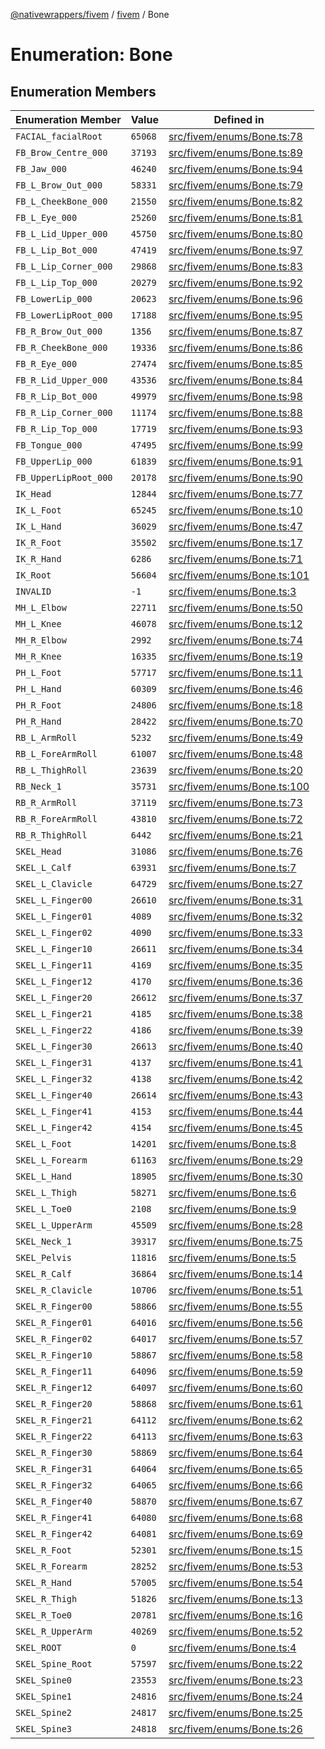 [@nativewrappers/fivem](../../README.md) / [fivem](../README.md) / Bone

# Enumeration: Bone

## Enumeration Members

| Enumeration Member | Value | Defined in |
| ------ | ------ | ------ |
| `FACIAL_facialRoot` | `65068` | [src/fivem/enums/Bone.ts:78](https://github.com/nativewrappers/fivem/blob/2d4fa96d0a81695a673fe4c595d3abfefbf554a5/src/fivem/enums/Bone.ts#L78) |
| `FB_Brow_Centre_000` | `37193` | [src/fivem/enums/Bone.ts:89](https://github.com/nativewrappers/fivem/blob/2d4fa96d0a81695a673fe4c595d3abfefbf554a5/src/fivem/enums/Bone.ts#L89) |
| `FB_Jaw_000` | `46240` | [src/fivem/enums/Bone.ts:94](https://github.com/nativewrappers/fivem/blob/2d4fa96d0a81695a673fe4c595d3abfefbf554a5/src/fivem/enums/Bone.ts#L94) |
| `FB_L_Brow_Out_000` | `58331` | [src/fivem/enums/Bone.ts:79](https://github.com/nativewrappers/fivem/blob/2d4fa96d0a81695a673fe4c595d3abfefbf554a5/src/fivem/enums/Bone.ts#L79) |
| `FB_L_CheekBone_000` | `21550` | [src/fivem/enums/Bone.ts:82](https://github.com/nativewrappers/fivem/blob/2d4fa96d0a81695a673fe4c595d3abfefbf554a5/src/fivem/enums/Bone.ts#L82) |
| `FB_L_Eye_000` | `25260` | [src/fivem/enums/Bone.ts:81](https://github.com/nativewrappers/fivem/blob/2d4fa96d0a81695a673fe4c595d3abfefbf554a5/src/fivem/enums/Bone.ts#L81) |
| `FB_L_Lid_Upper_000` | `45750` | [src/fivem/enums/Bone.ts:80](https://github.com/nativewrappers/fivem/blob/2d4fa96d0a81695a673fe4c595d3abfefbf554a5/src/fivem/enums/Bone.ts#L80) |
| `FB_L_Lip_Bot_000` | `47419` | [src/fivem/enums/Bone.ts:97](https://github.com/nativewrappers/fivem/blob/2d4fa96d0a81695a673fe4c595d3abfefbf554a5/src/fivem/enums/Bone.ts#L97) |
| `FB_L_Lip_Corner_000` | `29868` | [src/fivem/enums/Bone.ts:83](https://github.com/nativewrappers/fivem/blob/2d4fa96d0a81695a673fe4c595d3abfefbf554a5/src/fivem/enums/Bone.ts#L83) |
| `FB_L_Lip_Top_000` | `20279` | [src/fivem/enums/Bone.ts:92](https://github.com/nativewrappers/fivem/blob/2d4fa96d0a81695a673fe4c595d3abfefbf554a5/src/fivem/enums/Bone.ts#L92) |
| `FB_LowerLip_000` | `20623` | [src/fivem/enums/Bone.ts:96](https://github.com/nativewrappers/fivem/blob/2d4fa96d0a81695a673fe4c595d3abfefbf554a5/src/fivem/enums/Bone.ts#L96) |
| `FB_LowerLipRoot_000` | `17188` | [src/fivem/enums/Bone.ts:95](https://github.com/nativewrappers/fivem/blob/2d4fa96d0a81695a673fe4c595d3abfefbf554a5/src/fivem/enums/Bone.ts#L95) |
| `FB_R_Brow_Out_000` | `1356` | [src/fivem/enums/Bone.ts:87](https://github.com/nativewrappers/fivem/blob/2d4fa96d0a81695a673fe4c595d3abfefbf554a5/src/fivem/enums/Bone.ts#L87) |
| `FB_R_CheekBone_000` | `19336` | [src/fivem/enums/Bone.ts:86](https://github.com/nativewrappers/fivem/blob/2d4fa96d0a81695a673fe4c595d3abfefbf554a5/src/fivem/enums/Bone.ts#L86) |
| `FB_R_Eye_000` | `27474` | [src/fivem/enums/Bone.ts:85](https://github.com/nativewrappers/fivem/blob/2d4fa96d0a81695a673fe4c595d3abfefbf554a5/src/fivem/enums/Bone.ts#L85) |
| `FB_R_Lid_Upper_000` | `43536` | [src/fivem/enums/Bone.ts:84](https://github.com/nativewrappers/fivem/blob/2d4fa96d0a81695a673fe4c595d3abfefbf554a5/src/fivem/enums/Bone.ts#L84) |
| `FB_R_Lip_Bot_000` | `49979` | [src/fivem/enums/Bone.ts:98](https://github.com/nativewrappers/fivem/blob/2d4fa96d0a81695a673fe4c595d3abfefbf554a5/src/fivem/enums/Bone.ts#L98) |
| `FB_R_Lip_Corner_000` | `11174` | [src/fivem/enums/Bone.ts:88](https://github.com/nativewrappers/fivem/blob/2d4fa96d0a81695a673fe4c595d3abfefbf554a5/src/fivem/enums/Bone.ts#L88) |
| `FB_R_Lip_Top_000` | `17719` | [src/fivem/enums/Bone.ts:93](https://github.com/nativewrappers/fivem/blob/2d4fa96d0a81695a673fe4c595d3abfefbf554a5/src/fivem/enums/Bone.ts#L93) |
| `FB_Tongue_000` | `47495` | [src/fivem/enums/Bone.ts:99](https://github.com/nativewrappers/fivem/blob/2d4fa96d0a81695a673fe4c595d3abfefbf554a5/src/fivem/enums/Bone.ts#L99) |
| `FB_UpperLip_000` | `61839` | [src/fivem/enums/Bone.ts:91](https://github.com/nativewrappers/fivem/blob/2d4fa96d0a81695a673fe4c595d3abfefbf554a5/src/fivem/enums/Bone.ts#L91) |
| `FB_UpperLipRoot_000` | `20178` | [src/fivem/enums/Bone.ts:90](https://github.com/nativewrappers/fivem/blob/2d4fa96d0a81695a673fe4c595d3abfefbf554a5/src/fivem/enums/Bone.ts#L90) |
| `IK_Head` | `12844` | [src/fivem/enums/Bone.ts:77](https://github.com/nativewrappers/fivem/blob/2d4fa96d0a81695a673fe4c595d3abfefbf554a5/src/fivem/enums/Bone.ts#L77) |
| `IK_L_Foot` | `65245` | [src/fivem/enums/Bone.ts:10](https://github.com/nativewrappers/fivem/blob/2d4fa96d0a81695a673fe4c595d3abfefbf554a5/src/fivem/enums/Bone.ts#L10) |
| `IK_L_Hand` | `36029` | [src/fivem/enums/Bone.ts:47](https://github.com/nativewrappers/fivem/blob/2d4fa96d0a81695a673fe4c595d3abfefbf554a5/src/fivem/enums/Bone.ts#L47) |
| `IK_R_Foot` | `35502` | [src/fivem/enums/Bone.ts:17](https://github.com/nativewrappers/fivem/blob/2d4fa96d0a81695a673fe4c595d3abfefbf554a5/src/fivem/enums/Bone.ts#L17) |
| `IK_R_Hand` | `6286` | [src/fivem/enums/Bone.ts:71](https://github.com/nativewrappers/fivem/blob/2d4fa96d0a81695a673fe4c595d3abfefbf554a5/src/fivem/enums/Bone.ts#L71) |
| `IK_Root` | `56604` | [src/fivem/enums/Bone.ts:101](https://github.com/nativewrappers/fivem/blob/2d4fa96d0a81695a673fe4c595d3abfefbf554a5/src/fivem/enums/Bone.ts#L101) |
| `INVALID` | `-1` | [src/fivem/enums/Bone.ts:3](https://github.com/nativewrappers/fivem/blob/2d4fa96d0a81695a673fe4c595d3abfefbf554a5/src/fivem/enums/Bone.ts#L3) |
| `MH_L_Elbow` | `22711` | [src/fivem/enums/Bone.ts:50](https://github.com/nativewrappers/fivem/blob/2d4fa96d0a81695a673fe4c595d3abfefbf554a5/src/fivem/enums/Bone.ts#L50) |
| `MH_L_Knee` | `46078` | [src/fivem/enums/Bone.ts:12](https://github.com/nativewrappers/fivem/blob/2d4fa96d0a81695a673fe4c595d3abfefbf554a5/src/fivem/enums/Bone.ts#L12) |
| `MH_R_Elbow` | `2992` | [src/fivem/enums/Bone.ts:74](https://github.com/nativewrappers/fivem/blob/2d4fa96d0a81695a673fe4c595d3abfefbf554a5/src/fivem/enums/Bone.ts#L74) |
| `MH_R_Knee` | `16335` | [src/fivem/enums/Bone.ts:19](https://github.com/nativewrappers/fivem/blob/2d4fa96d0a81695a673fe4c595d3abfefbf554a5/src/fivem/enums/Bone.ts#L19) |
| `PH_L_Foot` | `57717` | [src/fivem/enums/Bone.ts:11](https://github.com/nativewrappers/fivem/blob/2d4fa96d0a81695a673fe4c595d3abfefbf554a5/src/fivem/enums/Bone.ts#L11) |
| `PH_L_Hand` | `60309` | [src/fivem/enums/Bone.ts:46](https://github.com/nativewrappers/fivem/blob/2d4fa96d0a81695a673fe4c595d3abfefbf554a5/src/fivem/enums/Bone.ts#L46) |
| `PH_R_Foot` | `24806` | [src/fivem/enums/Bone.ts:18](https://github.com/nativewrappers/fivem/blob/2d4fa96d0a81695a673fe4c595d3abfefbf554a5/src/fivem/enums/Bone.ts#L18) |
| `PH_R_Hand` | `28422` | [src/fivem/enums/Bone.ts:70](https://github.com/nativewrappers/fivem/blob/2d4fa96d0a81695a673fe4c595d3abfefbf554a5/src/fivem/enums/Bone.ts#L70) |
| `RB_L_ArmRoll` | `5232` | [src/fivem/enums/Bone.ts:49](https://github.com/nativewrappers/fivem/blob/2d4fa96d0a81695a673fe4c595d3abfefbf554a5/src/fivem/enums/Bone.ts#L49) |
| `RB_L_ForeArmRoll` | `61007` | [src/fivem/enums/Bone.ts:48](https://github.com/nativewrappers/fivem/blob/2d4fa96d0a81695a673fe4c595d3abfefbf554a5/src/fivem/enums/Bone.ts#L48) |
| `RB_L_ThighRoll` | `23639` | [src/fivem/enums/Bone.ts:20](https://github.com/nativewrappers/fivem/blob/2d4fa96d0a81695a673fe4c595d3abfefbf554a5/src/fivem/enums/Bone.ts#L20) |
| `RB_Neck_1` | `35731` | [src/fivem/enums/Bone.ts:100](https://github.com/nativewrappers/fivem/blob/2d4fa96d0a81695a673fe4c595d3abfefbf554a5/src/fivem/enums/Bone.ts#L100) |
| `RB_R_ArmRoll` | `37119` | [src/fivem/enums/Bone.ts:73](https://github.com/nativewrappers/fivem/blob/2d4fa96d0a81695a673fe4c595d3abfefbf554a5/src/fivem/enums/Bone.ts#L73) |
| `RB_R_ForeArmRoll` | `43810` | [src/fivem/enums/Bone.ts:72](https://github.com/nativewrappers/fivem/blob/2d4fa96d0a81695a673fe4c595d3abfefbf554a5/src/fivem/enums/Bone.ts#L72) |
| `RB_R_ThighRoll` | `6442` | [src/fivem/enums/Bone.ts:21](https://github.com/nativewrappers/fivem/blob/2d4fa96d0a81695a673fe4c595d3abfefbf554a5/src/fivem/enums/Bone.ts#L21) |
| `SKEL_Head` | `31086` | [src/fivem/enums/Bone.ts:76](https://github.com/nativewrappers/fivem/blob/2d4fa96d0a81695a673fe4c595d3abfefbf554a5/src/fivem/enums/Bone.ts#L76) |
| `SKEL_L_Calf` | `63931` | [src/fivem/enums/Bone.ts:7](https://github.com/nativewrappers/fivem/blob/2d4fa96d0a81695a673fe4c595d3abfefbf554a5/src/fivem/enums/Bone.ts#L7) |
| `SKEL_L_Clavicle` | `64729` | [src/fivem/enums/Bone.ts:27](https://github.com/nativewrappers/fivem/blob/2d4fa96d0a81695a673fe4c595d3abfefbf554a5/src/fivem/enums/Bone.ts#L27) |
| `SKEL_L_Finger00` | `26610` | [src/fivem/enums/Bone.ts:31](https://github.com/nativewrappers/fivem/blob/2d4fa96d0a81695a673fe4c595d3abfefbf554a5/src/fivem/enums/Bone.ts#L31) |
| `SKEL_L_Finger01` | `4089` | [src/fivem/enums/Bone.ts:32](https://github.com/nativewrappers/fivem/blob/2d4fa96d0a81695a673fe4c595d3abfefbf554a5/src/fivem/enums/Bone.ts#L32) |
| `SKEL_L_Finger02` | `4090` | [src/fivem/enums/Bone.ts:33](https://github.com/nativewrappers/fivem/blob/2d4fa96d0a81695a673fe4c595d3abfefbf554a5/src/fivem/enums/Bone.ts#L33) |
| `SKEL_L_Finger10` | `26611` | [src/fivem/enums/Bone.ts:34](https://github.com/nativewrappers/fivem/blob/2d4fa96d0a81695a673fe4c595d3abfefbf554a5/src/fivem/enums/Bone.ts#L34) |
| `SKEL_L_Finger11` | `4169` | [src/fivem/enums/Bone.ts:35](https://github.com/nativewrappers/fivem/blob/2d4fa96d0a81695a673fe4c595d3abfefbf554a5/src/fivem/enums/Bone.ts#L35) |
| `SKEL_L_Finger12` | `4170` | [src/fivem/enums/Bone.ts:36](https://github.com/nativewrappers/fivem/blob/2d4fa96d0a81695a673fe4c595d3abfefbf554a5/src/fivem/enums/Bone.ts#L36) |
| `SKEL_L_Finger20` | `26612` | [src/fivem/enums/Bone.ts:37](https://github.com/nativewrappers/fivem/blob/2d4fa96d0a81695a673fe4c595d3abfefbf554a5/src/fivem/enums/Bone.ts#L37) |
| `SKEL_L_Finger21` | `4185` | [src/fivem/enums/Bone.ts:38](https://github.com/nativewrappers/fivem/blob/2d4fa96d0a81695a673fe4c595d3abfefbf554a5/src/fivem/enums/Bone.ts#L38) |
| `SKEL_L_Finger22` | `4186` | [src/fivem/enums/Bone.ts:39](https://github.com/nativewrappers/fivem/blob/2d4fa96d0a81695a673fe4c595d3abfefbf554a5/src/fivem/enums/Bone.ts#L39) |
| `SKEL_L_Finger30` | `26613` | [src/fivem/enums/Bone.ts:40](https://github.com/nativewrappers/fivem/blob/2d4fa96d0a81695a673fe4c595d3abfefbf554a5/src/fivem/enums/Bone.ts#L40) |
| `SKEL_L_Finger31` | `4137` | [src/fivem/enums/Bone.ts:41](https://github.com/nativewrappers/fivem/blob/2d4fa96d0a81695a673fe4c595d3abfefbf554a5/src/fivem/enums/Bone.ts#L41) |
| `SKEL_L_Finger32` | `4138` | [src/fivem/enums/Bone.ts:42](https://github.com/nativewrappers/fivem/blob/2d4fa96d0a81695a673fe4c595d3abfefbf554a5/src/fivem/enums/Bone.ts#L42) |
| `SKEL_L_Finger40` | `26614` | [src/fivem/enums/Bone.ts:43](https://github.com/nativewrappers/fivem/blob/2d4fa96d0a81695a673fe4c595d3abfefbf554a5/src/fivem/enums/Bone.ts#L43) |
| `SKEL_L_Finger41` | `4153` | [src/fivem/enums/Bone.ts:44](https://github.com/nativewrappers/fivem/blob/2d4fa96d0a81695a673fe4c595d3abfefbf554a5/src/fivem/enums/Bone.ts#L44) |
| `SKEL_L_Finger42` | `4154` | [src/fivem/enums/Bone.ts:45](https://github.com/nativewrappers/fivem/blob/2d4fa96d0a81695a673fe4c595d3abfefbf554a5/src/fivem/enums/Bone.ts#L45) |
| `SKEL_L_Foot` | `14201` | [src/fivem/enums/Bone.ts:8](https://github.com/nativewrappers/fivem/blob/2d4fa96d0a81695a673fe4c595d3abfefbf554a5/src/fivem/enums/Bone.ts#L8) |
| `SKEL_L_Forearm` | `61163` | [src/fivem/enums/Bone.ts:29](https://github.com/nativewrappers/fivem/blob/2d4fa96d0a81695a673fe4c595d3abfefbf554a5/src/fivem/enums/Bone.ts#L29) |
| `SKEL_L_Hand` | `18905` | [src/fivem/enums/Bone.ts:30](https://github.com/nativewrappers/fivem/blob/2d4fa96d0a81695a673fe4c595d3abfefbf554a5/src/fivem/enums/Bone.ts#L30) |
| `SKEL_L_Thigh` | `58271` | [src/fivem/enums/Bone.ts:6](https://github.com/nativewrappers/fivem/blob/2d4fa96d0a81695a673fe4c595d3abfefbf554a5/src/fivem/enums/Bone.ts#L6) |
| `SKEL_L_Toe0` | `2108` | [src/fivem/enums/Bone.ts:9](https://github.com/nativewrappers/fivem/blob/2d4fa96d0a81695a673fe4c595d3abfefbf554a5/src/fivem/enums/Bone.ts#L9) |
| `SKEL_L_UpperArm` | `45509` | [src/fivem/enums/Bone.ts:28](https://github.com/nativewrappers/fivem/blob/2d4fa96d0a81695a673fe4c595d3abfefbf554a5/src/fivem/enums/Bone.ts#L28) |
| `SKEL_Neck_1` | `39317` | [src/fivem/enums/Bone.ts:75](https://github.com/nativewrappers/fivem/blob/2d4fa96d0a81695a673fe4c595d3abfefbf554a5/src/fivem/enums/Bone.ts#L75) |
| `SKEL_Pelvis` | `11816` | [src/fivem/enums/Bone.ts:5](https://github.com/nativewrappers/fivem/blob/2d4fa96d0a81695a673fe4c595d3abfefbf554a5/src/fivem/enums/Bone.ts#L5) |
| `SKEL_R_Calf` | `36864` | [src/fivem/enums/Bone.ts:14](https://github.com/nativewrappers/fivem/blob/2d4fa96d0a81695a673fe4c595d3abfefbf554a5/src/fivem/enums/Bone.ts#L14) |
| `SKEL_R_Clavicle` | `10706` | [src/fivem/enums/Bone.ts:51](https://github.com/nativewrappers/fivem/blob/2d4fa96d0a81695a673fe4c595d3abfefbf554a5/src/fivem/enums/Bone.ts#L51) |
| `SKEL_R_Finger00` | `58866` | [src/fivem/enums/Bone.ts:55](https://github.com/nativewrappers/fivem/blob/2d4fa96d0a81695a673fe4c595d3abfefbf554a5/src/fivem/enums/Bone.ts#L55) |
| `SKEL_R_Finger01` | `64016` | [src/fivem/enums/Bone.ts:56](https://github.com/nativewrappers/fivem/blob/2d4fa96d0a81695a673fe4c595d3abfefbf554a5/src/fivem/enums/Bone.ts#L56) |
| `SKEL_R_Finger02` | `64017` | [src/fivem/enums/Bone.ts:57](https://github.com/nativewrappers/fivem/blob/2d4fa96d0a81695a673fe4c595d3abfefbf554a5/src/fivem/enums/Bone.ts#L57) |
| `SKEL_R_Finger10` | `58867` | [src/fivem/enums/Bone.ts:58](https://github.com/nativewrappers/fivem/blob/2d4fa96d0a81695a673fe4c595d3abfefbf554a5/src/fivem/enums/Bone.ts#L58) |
| `SKEL_R_Finger11` | `64096` | [src/fivem/enums/Bone.ts:59](https://github.com/nativewrappers/fivem/blob/2d4fa96d0a81695a673fe4c595d3abfefbf554a5/src/fivem/enums/Bone.ts#L59) |
| `SKEL_R_Finger12` | `64097` | [src/fivem/enums/Bone.ts:60](https://github.com/nativewrappers/fivem/blob/2d4fa96d0a81695a673fe4c595d3abfefbf554a5/src/fivem/enums/Bone.ts#L60) |
| `SKEL_R_Finger20` | `58868` | [src/fivem/enums/Bone.ts:61](https://github.com/nativewrappers/fivem/blob/2d4fa96d0a81695a673fe4c595d3abfefbf554a5/src/fivem/enums/Bone.ts#L61) |
| `SKEL_R_Finger21` | `64112` | [src/fivem/enums/Bone.ts:62](https://github.com/nativewrappers/fivem/blob/2d4fa96d0a81695a673fe4c595d3abfefbf554a5/src/fivem/enums/Bone.ts#L62) |
| `SKEL_R_Finger22` | `64113` | [src/fivem/enums/Bone.ts:63](https://github.com/nativewrappers/fivem/blob/2d4fa96d0a81695a673fe4c595d3abfefbf554a5/src/fivem/enums/Bone.ts#L63) |
| `SKEL_R_Finger30` | `58869` | [src/fivem/enums/Bone.ts:64](https://github.com/nativewrappers/fivem/blob/2d4fa96d0a81695a673fe4c595d3abfefbf554a5/src/fivem/enums/Bone.ts#L64) |
| `SKEL_R_Finger31` | `64064` | [src/fivem/enums/Bone.ts:65](https://github.com/nativewrappers/fivem/blob/2d4fa96d0a81695a673fe4c595d3abfefbf554a5/src/fivem/enums/Bone.ts#L65) |
| `SKEL_R_Finger32` | `64065` | [src/fivem/enums/Bone.ts:66](https://github.com/nativewrappers/fivem/blob/2d4fa96d0a81695a673fe4c595d3abfefbf554a5/src/fivem/enums/Bone.ts#L66) |
| `SKEL_R_Finger40` | `58870` | [src/fivem/enums/Bone.ts:67](https://github.com/nativewrappers/fivem/blob/2d4fa96d0a81695a673fe4c595d3abfefbf554a5/src/fivem/enums/Bone.ts#L67) |
| `SKEL_R_Finger41` | `64080` | [src/fivem/enums/Bone.ts:68](https://github.com/nativewrappers/fivem/blob/2d4fa96d0a81695a673fe4c595d3abfefbf554a5/src/fivem/enums/Bone.ts#L68) |
| `SKEL_R_Finger42` | `64081` | [src/fivem/enums/Bone.ts:69](https://github.com/nativewrappers/fivem/blob/2d4fa96d0a81695a673fe4c595d3abfefbf554a5/src/fivem/enums/Bone.ts#L69) |
| `SKEL_R_Foot` | `52301` | [src/fivem/enums/Bone.ts:15](https://github.com/nativewrappers/fivem/blob/2d4fa96d0a81695a673fe4c595d3abfefbf554a5/src/fivem/enums/Bone.ts#L15) |
| `SKEL_R_Forearm` | `28252` | [src/fivem/enums/Bone.ts:53](https://github.com/nativewrappers/fivem/blob/2d4fa96d0a81695a673fe4c595d3abfefbf554a5/src/fivem/enums/Bone.ts#L53) |
| `SKEL_R_Hand` | `57005` | [src/fivem/enums/Bone.ts:54](https://github.com/nativewrappers/fivem/blob/2d4fa96d0a81695a673fe4c595d3abfefbf554a5/src/fivem/enums/Bone.ts#L54) |
| `SKEL_R_Thigh` | `51826` | [src/fivem/enums/Bone.ts:13](https://github.com/nativewrappers/fivem/blob/2d4fa96d0a81695a673fe4c595d3abfefbf554a5/src/fivem/enums/Bone.ts#L13) |
| `SKEL_R_Toe0` | `20781` | [src/fivem/enums/Bone.ts:16](https://github.com/nativewrappers/fivem/blob/2d4fa96d0a81695a673fe4c595d3abfefbf554a5/src/fivem/enums/Bone.ts#L16) |
| `SKEL_R_UpperArm` | `40269` | [src/fivem/enums/Bone.ts:52](https://github.com/nativewrappers/fivem/blob/2d4fa96d0a81695a673fe4c595d3abfefbf554a5/src/fivem/enums/Bone.ts#L52) |
| `SKEL_ROOT` | `0` | [src/fivem/enums/Bone.ts:4](https://github.com/nativewrappers/fivem/blob/2d4fa96d0a81695a673fe4c595d3abfefbf554a5/src/fivem/enums/Bone.ts#L4) |
| `SKEL_Spine_Root` | `57597` | [src/fivem/enums/Bone.ts:22](https://github.com/nativewrappers/fivem/blob/2d4fa96d0a81695a673fe4c595d3abfefbf554a5/src/fivem/enums/Bone.ts#L22) |
| `SKEL_Spine0` | `23553` | [src/fivem/enums/Bone.ts:23](https://github.com/nativewrappers/fivem/blob/2d4fa96d0a81695a673fe4c595d3abfefbf554a5/src/fivem/enums/Bone.ts#L23) |
| `SKEL_Spine1` | `24816` | [src/fivem/enums/Bone.ts:24](https://github.com/nativewrappers/fivem/blob/2d4fa96d0a81695a673fe4c595d3abfefbf554a5/src/fivem/enums/Bone.ts#L24) |
| `SKEL_Spine2` | `24817` | [src/fivem/enums/Bone.ts:25](https://github.com/nativewrappers/fivem/blob/2d4fa96d0a81695a673fe4c595d3abfefbf554a5/src/fivem/enums/Bone.ts#L25) |
| `SKEL_Spine3` | `24818` | [src/fivem/enums/Bone.ts:26](https://github.com/nativewrappers/fivem/blob/2d4fa96d0a81695a673fe4c595d3abfefbf554a5/src/fivem/enums/Bone.ts#L26) |
